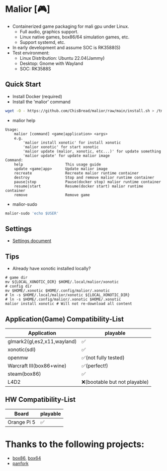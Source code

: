 # Malior [🎮]
- Containerized game packaging for mali gpu under Linux.
  - Full audio, graphics support.
  - Linux native games, box86/64 simulation games, etc.
  - Support systemd, etc.
- In early development and assume SOC is RK3588(S)
- Test environment: 
  - Linux Distribution: Ubuntu 22.04(Jammy)
  - Desktop: Gnome with Wayland
  - SOC: RK3588S

## Quick Start
- Install Docker (required)
- Install the 'malior' command
```bash
wget -O - https://github.com/ChisBread/malior/raw/main/install.sh > /tmp/malior-install.sh && bash /tmp/malior-install.sh  && rm /tmp/malior-install.sh 
```
- malior help
```
Usage: 
    malior [command] <game|application> <args>
    e.g. 
        'malior install xonotic' for install xonotic
        'malior xonotic' for start xonotic
        'malior update (malior, xonotic, etc...)' for update something
        'malior update' for update malior image
Command:
    help                   This usage guide
    update <game|app>      Update malior image
    recreate               Recreate malior runtime container
    destroy                Stop and remove malior runtime container
    pause|stop             Pause(docker stop) malior runtime container
    resume|start           Resume(docker start) malior runtime container
    remove                 Remove game
```
- malior-sudo
```bash
malior-sudo 'echo $USER'
```
## Settings
- [Settings document](./SETTINGS.md)
## Tips
- Already have xonotic installed locally?
```
# game dir
mv ${LOCAL_XONOTIC_DIR} $HOME/.local/malior/xonotic
# config dir
mv $HOME/.xonotic $HOME/.config/malior/.xonotic
# ln -s $HOME/.local/malior/xonotic ${LOCAL_XONOTIC_DIR}
# ln -s $HOME/.config/malior/.xonotic $HOME/.xonotic
malior install xonotic # Will not re-download all content
```
## Application(Game) Compatibility-List
| Application                   | playable  |
| ----------------------------- | --------- |
| glmark2(gl,es2,x11,wayland)   | ✅        | 
| xonotic(sdl)                  | ✅        | 
| openmw                        | ✅(not fully tested) | 
| Warcraft III(box86+wine)      | ✅(perfect!)        |
| steam(box86)                  | ✅        | 
| L4D2                          | ❌(bootable but not playable) |

## HW Compatibility-List

| Board                         | playable  |
| ----------------------------- | --------- |
| Orange Pi 5                   | ✅        | 

# Thanks to the following projects:
- [box86](https://github.com/ptitSeb/box86), [box64](https://github.com/ptitSeb/box64)
- [panfork](https://gitlab.com/panfork/mesa)
